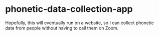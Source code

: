 # phonetic-data-collection-app

Hopefully, this will eventually run on a website, so I can collect phonetic data from people without having to call them on Zoom.
